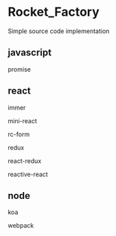 # Rocket_Factory

Simple source code implementation

## javascript
promise
## react

immer

mini-react

rc-form

redux

react-redux

reactive-react

## node

koa

webpack